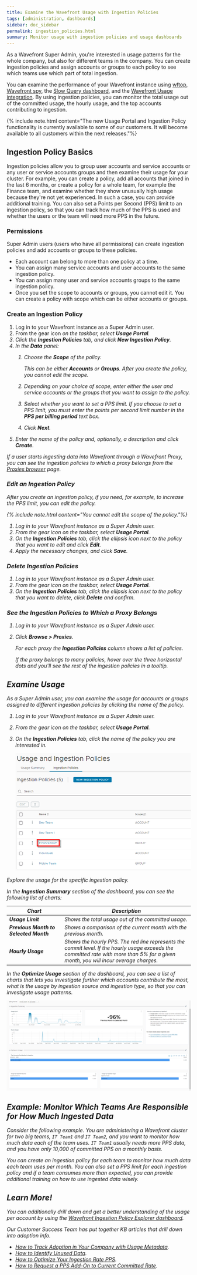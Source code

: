 ```yaml
---
title: Examine the Wavefront Usage with Ingestion Policies
tags: [administration, dashboards]
sidebar: doc_sidebar
permalink: ingestion_policies.html
summary: Monitor usage with ingestion policies and usage dashboards
---
```


As a Wavefront Super Admin, you're interested in usage patterns for the whole company, but also for different teams in the company. You can create ingestion policies and assign accounts or groups to each policy to see which teams use which part of total ingestion.

You can examine the performance of your Wavefront instance using [wftop, Wavefront spy](wavefront_monitoring_spy.html), the [Slow Query dashboard](monitoring_overview.html#find-slow-queries-and-improve-dashboard-response), and the [Wavefront Usage integration](wavefront_monitoring.html). By using ingestion policies, you can monitor the total usage out of the committed usage, the hourly usage, and the top accounts contributing to ingestion.

{% include note.html content="The new Usage Portal and Ingestion Policy functionality is currently available to some of our customers. It will become available to all customers within the next releases."%}

## Ingestion Policy Basics

Ingestion policies allow you to group user accounts and service accounts or any user or service accounts groups and then examine their usage for your cluster. For example, you can create a policy, add all accounts that joined in the last 6 months, or create a policy for a whole team, for example the Finance team, and examine whether they show unusually high usage because they're not yet experienced. In such a case, you can provide additional training. You can also set a Points per Second (PPS) limit to an ingestion policy, so that you can track how much of the PPS is used and whether the users or the team will need more PPS in the future.

### Permissions

Super Admin users (users who have all permissions) can create ingestion policies and add accounts or groups to these policies.

* Each account can belong to more than one policy at a time.
* You can assign many service accounts and user accounts to the same ingestion policy.
* You can assign many user and service accounts groups to the same ingestion policy.
* Once you set the scope to accounts or groups, you cannot edit it. You can create a policy with scope which can be either accounts or groups.


### Create an Ingestion Policy

1. Log in to your Wavefront instance as a Super Admin user.
2. From the gear icon <i class="fa fa-cog"/> on the taskbar, select **Usage Portal**.
3. Click the **Ingestion Policies** tab, and click **New Ingestion Policy**.
4. In the **Data** panel:
   1. Choose the **Scope** of the policy.
  
      This can be either **Accounts** or **Groups**. After you create the policy, you cannot edit the scope.
   2. Depending on your choice of scope, enter either the user and service accounts or the groups that you want to assign to the policy.
   3. Select whether you want to set a PPS limit. 
      If you choose to set a PPS limit, you must enter the points per second limit number in the **PPS per billing period** text box.
   4. Click **Next**.
5. Enter the name of the policy and, optionally, a description and click **Create**.

If a user starts ingesting data into Wavefront through a Wavefront Proxy, you can see the ingestion policies to which a proxy belongs from the [Proxies browser](#see-the-ingestion-policies-to-which-a-proxy-belongs) page.

### Edit an Ingestion Policy

After you create an ingestion policy, if you need, for example, to increase the PPS limit, you can edit the policy. 

{% include note.html content="You cannot edit the scope of the policy."%}

1. Log in to your Wavefront instance as a Super Admin user.
2. From the gear icon <i class="fa fa-cog"/> on the taskbar, select **Usage Portal**.
3. On the **Ingestion Policies** tab, click the ellipsis icon next to the policy that you want to edit and click **Edit**.
4. Apply the necessary changes, and click **Save**.


### Delete Ingestion Policies

1. Log in to your Wavefront instance as a Super Admin user.
2. From the gear icon <i class="fa fa-cog"/> on the taskbar, select **Usage Portal**.
3. On the **Ingestion Policies** tab, click the ellipsis icon next to the policy that you want to delete, click **Delete** and confirm.

### See the Ingestion Policies to Which a Proxy Belongs

1. Log in to your Wavefront instance as a Super Admin user.
2. Click **Browse > Proxies**.
   
   For each proxy the **Ingestion Policies** column shows a list of policies. 

   If the proxy belongs to many policies, hover over the three horizontal dots and you'll see the rest of the ingestion policies in a tooltip.


## Examine Usage

As a Super Admin user, you can examine the usage for accounts or groups assigned to different ingestion policies by clicking the name of the policy.

1. Log in to your Wavefront instance as a Super Admin user.
2. From the gear icon <i class="fa fa-cog"/> on the taskbar, select **Usage Portal**.
3. On the **Ingestion Policies** tab, click the name of the policy you are interested in.

   ![Ingestion policy name link](images/ingestion_policy_team.png)

Explore the usage for the specific ingestion policy.

In the **Ingestion Summary** section of the dashboard, you can see the following list of charts:

<table style="width: 100%;">
<tbody>
<thead>
<tr><th width="30%">Chart</th><th width="70%">Description</th></tr>
</thead>
<tr>
<td><strong>Usage Limit</strong></td>
<td>Shows the total usage out of the committed usage.</td></tr>
<tr>
<td><strong>Previous Month to Selected Month</strong></td>
<td>Shows a comparison of the current month with the previous month.</td>
</tr>
<tr>
<td><strong>Hourly Usage</strong></td>
<td>Shows the hourly PPS. The red line represents the commit level. If the hourly usage exceeds the committed rate with more than 5% for a given month, you will incur overage charges.</td>
</tr>
</tbody>
</table>


In the **Optimize Usage** section of the dashboard, you can see a list of charts that lets you investigate further which accounts contribute the most, what is the usage by ingestion source and ingestion type, so that you can investigate usage patterns.

 ![Usage summary per ingestion policy](images/usage_summary_per_policy.png)


## Example: Monitor Which Teams Are Responsible for How Much Ingested Data

Consider the following example. You are administering a Wavefront cluster for two big teams, `IT Team1` and `IT Team2`, and you want to monitor how much data each of the team uses. `IT Team1` usually needs more PPS data, and you have only 10,000 of committed PPS on a monthly basis.

You can create an ingestion policy for each team to monitor how much data each team uses per month. You can also set a PPS limit for each ingestion policy and if a team consumes more than expected, you can provide additional training on how to use ingested data wisely. 

## Learn More!

You can additionally drill down and get a better understanding of the usage per account by using the [Wavefront Ingestion Policy Explorer dashboard](wavefront_monitoring.html). 

Our Customer Success Team has put together KB articles that drill down into adoption info.

* [How to Track Adoption in Your Company with Usage Metadata](https://help.wavefront.com/hc/en-us/articles/360058526192-How-to-Track-Tanzu-Observability-Adoption-with-Usage-Metadata).
* [How to Identify Unused Data](https://help.wavefront.com/hc/en-us/articles/360058084372-How-to-Identify-Unused-Data).
* [How to Optimize Your Ingestion Rate PPS](https://help.wavefront.com/hc/en-us/articles/360057995092-How-to-Optimize-Your-Ingestion-Rate-PPS-).
* [How to Request a PPS Add-On to Current Committed Rate](https://help.wavefront.com/hc/en-us/articles/4402939921044-How-to-request-a-PPS-add-on-to-current-committed-rate).
